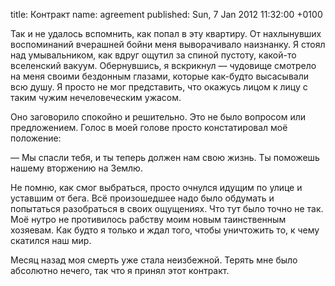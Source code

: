 title: Контракт
name: agreement
published: Sun, 7 Jan 2012 11:32:00 +0100

Так и не удалось вспомнить, как попал в эту квартиру. От нахлынувших воспоминаний вчерашней бойни меня выворачивало наизнанку. Я стоял над умывальником, как вдруг ощутил за спиной пустоту, какой-то вселенский вакуум. Обернувшись, я вскрикнул — чудовище смотрело на меня своими бездонным глазами, которые <nobr>как-будто</nobr> высасывали всю душу. Я просто не мог представить, что окажусь лицом к лицу с таким чужим нечеловеческим ужасом.

Оно заговорило спокойно и решительно. Это не было вопросом или предложением. Голос в моей голове просто констатировал моё положение:

— Мы спасли тебя, и ты теперь должен нам свою жизнь. Ты поможешь нашему вторжению на Землю.

Не помню, как смог выбраться, просто очнулся идущим по улице и уставшим от бега. Всё произошедшее надо было обдумать и попытаться разобраться в своих ощущениях. Что тут было точно не так. Моё нутро не противилось рабству моим новым таинственным хозяевам. Как будто я только и ждал того, чтобы уничтожить то, к чему скатился наш мир.

Месяц назад моя смерть уже стала неизбежной. Терять мне было абсолютно нечего, так что я принял этот контракт.

